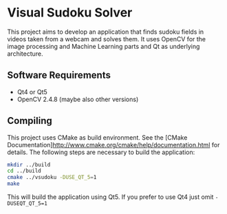 Visual Sudoku Solver
============

This project aims to develop an application that finds sudoku fields in videos taken from a webcam and solves them.
It uses OpenCV for the image processing and Machine Learning parts and Qt as underlying architecture.

Software Requirements
------------

* Qt4 or Qt5
* OpenCV 2.4.8 (maybe also other versions)


Compiling
------------

This project uses CMake as build environment. See the [CMake Documentation]http://www.cmake.org/cmake/help/documentation.html for details.
The following steps are necessary to build the application:

```bash
mkdir ../build
cd ../build
cmake ../vsudoku -DUSE_QT_5=1
make
```

This will build the application using Qt5. If you prefer to use Qt4 just omit ``-DUSEQT_QT_5=1``
